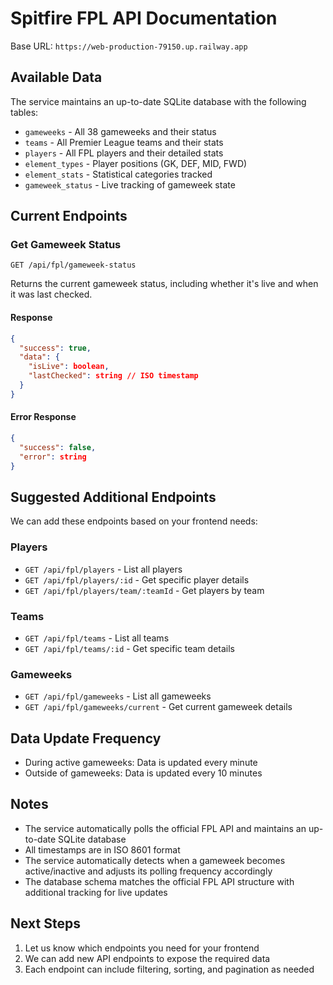 # Spitfire FPL API Documentation

Base URL: `https://web-production-79150.up.railway.app`

## Available Data

The service maintains an up-to-date SQLite database with the following tables:
- `gameweeks` - All 38 gameweeks and their status
- `teams` - All Premier League teams and their stats
- `players` - All FPL players and their detailed stats
- `element_types` - Player positions (GK, DEF, MID, FWD)
- `element_stats` - Statistical categories tracked
- `gameweek_status` - Live tracking of gameweek state

## Current Endpoints

### Get Gameweek Status

`GET /api/fpl/gameweek-status`

Returns the current gameweek status, including whether it's live and when it was last checked.

#### Response

```json
{
  "success": true,
  "data": {
    "isLive": boolean,
    "lastChecked": string // ISO timestamp
  }
}
```

#### Error Response

```json
{
  "success": false,
  "error": string
}
```

## Suggested Additional Endpoints

We can add these endpoints based on your frontend needs:

### Players
- `GET /api/fpl/players` - List all players
- `GET /api/fpl/players/:id` - Get specific player details
- `GET /api/fpl/players/team/:teamId` - Get players by team

### Teams
- `GET /api/fpl/teams` - List all teams
- `GET /api/fpl/teams/:id` - Get specific team details

### Gameweeks
- `GET /api/fpl/gameweeks` - List all gameweeks
- `GET /api/fpl/gameweeks/current` - Get current gameweek details

## Data Update Frequency

- During active gameweeks: Data is updated every minute
- Outside of gameweeks: Data is updated every 10 minutes

## Notes

- The service automatically polls the official FPL API and maintains an up-to-date SQLite database
- All timestamps are in ISO 8601 format
- The service automatically detects when a gameweek becomes active/inactive and adjusts its polling frequency accordingly
- The database schema matches the official FPL API structure with additional tracking for live updates

## Next Steps

1. Let us know which endpoints you need for your frontend
2. We can add new API endpoints to expose the required data
3. Each endpoint can include filtering, sorting, and pagination as needed 